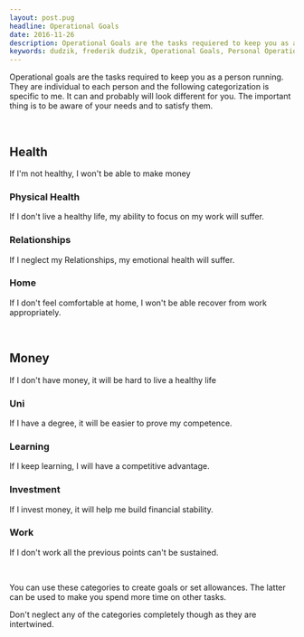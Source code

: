```yaml
---
layout: post.pug
headline: Operational Goals
date: 2016-11-26
description: Operational Goals are the tasks requiered to keep you as a person running.
keywords: dudzik, frederik dudzik, Operational Goals, Personal Operational Goals
---
```


Operational goals are the tasks required to keep you as a person running. They are individual to each person and the following categorization is specific to me. It can and probably will look different for you. The important thing is to be aware of your needs and to satisfy them.

<br/>
 
## Health
If I'm not healthy, I won't be able to make money

### Physical Health
If I don't live a healthy life, my ability to focus on my work will suffer.

### Relationships
If I neglect my Relationships, my emotional health will suffer.

### Home
If I don't feel comfortable at home, I won't be able recover from work appropriately.

<br/>

## Money
If I don't have money, it will be hard to live a healthy life

### Uni
If I have a degree, it will be easier to prove my competence. 

### Learning
If I keep learning, I will have a competitive advantage.

### Investment
If I invest money, it will help me build financial stability.

### Work
If I don't work all the previous points can't be sustained.

<br/>

You can use these categories to create goals or set allowances. The latter can be used to make you spend more time on other tasks. 

Don't neglect any of the categories completely though as they are intertwined.
